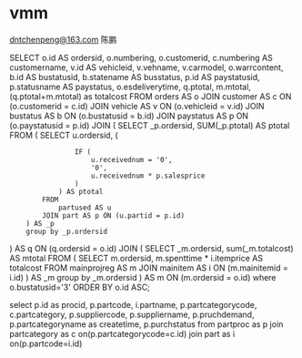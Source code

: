 # vmm

dntchenpeng@163.com
陈鹏


SELECT
	o.id AS ordersid,
	o.numbering,
	o.customerid,
	c.numbering AS customername,
	v.id AS vehicleid,
	v.vehname,
	v.carmodel,
	o.warrcontent,
	b.id AS bustatusid,
	b.statename AS busstatus,
	p.id AS paystatusid,
	p.statusname AS paystatus,
	o.esdeliverytime,
	q.ptotal,
	m.mtotal,
	(q.ptotal+m.mtotal) as totalcost
FROM
	orders AS o
JOIN customer AS c ON (o.customerid = c.id)
JOIN vehicle AS v ON (o.vehicleid = v.id)
JOIN bustatus AS b ON (o.bustatusid = b.id)
JOIN paystatus AS p ON (o.paystatusid = p.id)
JOIN (
	SELECT
		_p.ordersid,
		SUM(_p.ptotal) AS ptotal
	FROM
		(
			SELECT
				u.ordersid,
				(

					IF (
						u.receivednum = '0',
						'0',
						u.receivednum * p.salesprice
					)
				) AS ptotal
			FROM
				partused AS u
			JOIN part AS p ON (u.partid = p.id) 
		) AS _p 
		group by _p.ordersid
) AS q ON (q.ordersid = o.id)
JOIN (
	SELECT
		_m.ordersid,
		sum(_m.totalcost) AS mtotal
	FROM
		(
			SELECT
				m.ordersid,
				m.spenttime * i.itemprice AS totalcost
			FROM
				mainprojreg AS m
			JOIN mainitem AS i ON (m.mainitemid = i.id) 
		) AS _m 
		group by _m.ordersid
) AS m ON (m.ordersid = o.id)
where o.bustatusid='3' 
ORDER BY
	o.id ASC;
	
	
	
select 
p.id as procid,
p.partcode,
i.partname,
p.partcategorycode,
c.partcategory,
p.suppliercode,
p.suppliername,
p.pruchdemand,
p.partcategoryname as createtime,
p.purchstatus
from partproc as p
join partcategory as c on(p.partcategorycode=c.id)
join part as i on(p.partcode=i.id)


